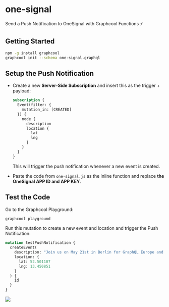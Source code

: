 # one-signal

Send a Push Notification to OneSignal with Graphcool Functions ⚡️

## Getting Started

```sh
npm -g install graphcool
graphcool init --schema one-signal.graphql
```

## Setup the Push Notification

* Create a new **Server-Side Subscription** and insert this as the trigger + payload:

  ```graphql
  subscription {
    Event(filter: {
      mutation_in: [CREATED]
    }) {
      node {
        description
        location {
          lat
          lng
        }
      }
    }
  }
  ```

  This will trigger the push notification whenever a new event is created.

* Paste the code from `one-signal.js` as the inline function and replace **the OneSignal APP ID and APP KEY**.

## Test the Code

Go to the Graphcool Playground:

```sh
graphcool playground
```

Run this mutation to create a new event and location and trigger the Push Notification:

```graphql
mutation testPushNotification {
  createEvent(
    description: "Join us on May 21st in Berlin for GraphQL Europe and be a part of Europe's first GraphQL conference ever!"
    location: {
      lat: 52.501107
      lng: 13.450851
    }
  ) {
    id
  }
}
```

![](http://i.imgur.com/5RHR6Ku.png)
